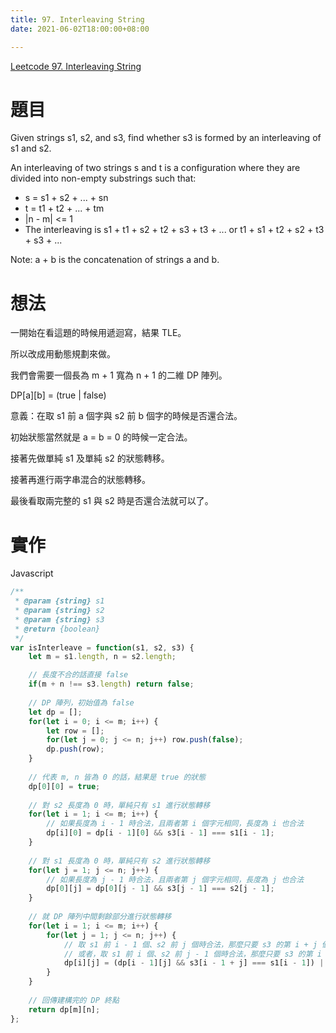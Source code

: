 ```yaml
---
title: 97. Interleaving String
date: 2021-06-02T18:00:00+08:00

---
```

[Leetcode 97. Interleaving String](https://leetcode.com/problems/interleaving-string/)
# 題目
Given strings s1, s2, and s3, find whether s3 is formed by an interleaving of s1 and s2.

An interleaving of two strings s and t is a configuration where they are divided into non-empty substrings such that:

* s = s1 + s2 + ... + sn
* t = t1 + t2 + ... + tm
* |n - m| <= 1
* The interleaving is s1 + t1 + s2 + t2 + s3 + t3 + ... or t1 + s1 + t2 + s2 + t3 + s3 + ...

Note: a + b is the concatenation of strings a and b.

# 想法

一開始在看這題的時候用遞迴寫，結果 TLE。

所以改成用動態規劃來做。

我們會需要一個長為 m + 1 寬為 n + 1 的二維 DP 陣列。

DP[a][b] = (true | false)

意義：在取 s1 前 a 個字與 s2 前 b 個字的時候是否還合法。

初始狀態當然就是 a = b = 0 的時候一定合法。

接著先做單純 s1 及單純 s2 的狀態轉移。

接著再進行兩字串混合的狀態轉移。

最後看取兩完整的 s1 與 s2 時是否還合法就可以了。

# 實作
Javascript
```javascript
/**
 * @param {string} s1
 * @param {string} s2
 * @param {string} s3
 * @return {boolean}
 */
var isInterleave = function(s1, s2, s3) {
    let m = s1.length, n = s2.length;

    // 長度不合的話直接 false
    if(m + n !== s3.length) return false;
    
    // DP 陣列，初始值為 false
    let dp = [];
    for(let i = 0; i <= m; i++) {
        let row = [];
        for(let j = 0; j <= n; j++) row.push(false);
        dp.push(row);
    }
    
    // 代表 m, n 皆為 0 的話，結果是 true 的狀態
    dp[0][0] = true;
    
    // 對 s2 長度為 0 時，單純只有 s1 進行狀態轉移
    for(let i = 1; i <= m; i++) {
        // 如果長度為 i - 1 時合法，且兩者第 i 個字元相同，長度為 i 也合法
        dp[i][0] = dp[i - 1][0] && s3[i - 1] === s1[i - 1];
    }
    
    // 對 s1 長度為 0 時，單純只有 s2 進行狀態轉移
    for(let j = 1; j <= n; j++) {
        // 如果長度為 j - 1 時合法，且兩者第 j 個字元相同，長度為 j 也合法
        dp[0][j] = dp[0][j - 1] && s3[j - 1] === s2[j - 1];
    }
    
    // 就 DP 陣列中間剩餘部分進行狀態轉移
    for(let i = 1; i <= m; i++) {
        for(let j = 1; j <= n; j++) {
            // 取 s1 前 i - 1 個、s2 前 j 個時合法，那麼只要 s3 的第 i + j 個字元與 s1 的第 i 個字元相同就合法
            // 或者，取 s1 前 i 個、s2 前 j - 1 個時合法，那麼只要 s3 的第 i + j 個字元與 s2 的第 j 個字元相同就合法
            dp[i][j] = (dp[i - 1][j] && s3[i - 1 + j] === s1[i - 1]) || (dp[i][j - 1] && s3[j - 1 + i] === s2[j - 1]);
        }
    }
    
    // 回傳建構完的 DP 終點
    return dp[m][n];
};
```